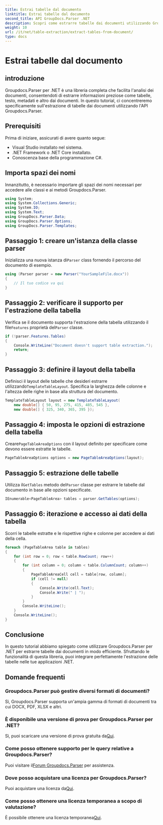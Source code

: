 ```yaml
---
title: Estrai tabelle dal documento
linktitle: Estrai tabelle dal documento
second_title: API GroupDocs.Parser .NET
description: Scopri come estrarre tabelle dai documenti utilizzando Groupdocs.Parser per .NET. Segui la guida dettagliata sull'integrazione di questa funzionalità.
weight: 10
url: /it/net/table-extraction/extract-tables-from-document/
type: docs
---
```

# Estrai tabelle dal documento

## introduzione
Groupdocs.Parser per .NET è una libreria completa che facilita l'analisi dei documenti, consentendoti di estrarre informazioni preziose come tabelle, testo, metadati e altro dai documenti. In questo tutorial, ci concentreremo specificamente sull'estrazione di tabelle dai documenti utilizzando l'API Groupdocs.Parser.
## Prerequisiti
Prima di iniziare, assicurati di avere quanto segue:
- Visual Studio installato nel sistema.
- .NET Framework o .NET Core installato.
- Conoscenza base della programmazione C#.

## Importa spazi dei nomi
Innanzitutto, è necessario importare gli spazi dei nomi necessari per accedere alle classi e ai metodi Groupdocs.Parser.
```csharp
using System;
using System.Collections.Generic;
using System.IO;
using System.Text;
using GroupDocs.Parser.Data;
using GroupDocs.Parser.Options;
using GroupDocs.Parser.Templates;
```
## Passaggio 1: creare un'istanza della classe parser
 Inizializza una nuova istanza di`Parser` class fornendo il percorso del documento di esempio.
```csharp
using (Parser parser = new Parser("YourSampleFile.docx"))
{
    // Il tuo codice va qui
}
```
## Passaggio 2: verificare il supporto per l'estrazione della tabella
 Verifica se il documento supporta l'estrazione della tabella utilizzando il file`Features` proprietà del`Parser` classe.
```csharp
if (!parser.Features.Tables)
{
    Console.WriteLine("Document doesn't support table extraction.");
    return;
}
```
## Passaggio 3: definire il layout della tabella
Definisci il layout delle tabelle che desideri estrarre utilizzando`TemplateTableLayout`. Specifica la larghezza delle colonne e l'altezza delle righe in base alla struttura del documento.
```csharp
TemplateTableLayout layout = new TemplateTableLayout(
    new double[] { 50, 95, 275, 415, 485, 545 },
    new double[] { 325, 340, 365, 395 });
```
## Passaggio 4: imposta le opzioni di estrazione della tabella
 Creare`PageTableAreaOptions` con il layout definito per specificare come devono essere estratte le tabelle.
```csharp
PageTableAreaOptions options = new PageTableAreaOptions(layout);
```
## Passaggio 5: estrazione delle tabelle
 Utilizza il`GetTables` metodo del`Parser` classe per estrarre le tabelle dal documento in base alle opzioni specificate.
```csharp
IEnumerable<PageTableArea> tables = parser.GetTables(options);
```
## Passaggio 6: iterazione e accesso ai dati della tabella
Scorri le tabelle estratte e le rispettive righe e colonne per accedere ai dati della cella.
```csharp
foreach (PageTableArea table in tables)
{
    for (int row = 0; row < table.RowCount; row++)
    {
        for (int column = 0; column < table.ColumnCount; column++)
        {
            PageTableAreaCell cell = table[row, column];
            if (cell != null)
            {
                Console.Write(cell.Text);
                Console.Write(" | ");
            }
        }
        Console.WriteLine();
    }
    Console.WriteLine();
}
```
## Conclusione
In questo tutorial abbiamo spiegato come utilizzare Groupdocs.Parser per .NET per estrarre tabelle dai documenti in modo efficiente. Sfruttando le funzionalità di questa libreria, puoi integrare perfettamente l'estrazione delle tabelle nelle tue applicazioni .NET.

## Domande frequenti
### Groupdocs.Parser può gestire diversi formati di documenti?
Sì, Groupdocs.Parser supporta un'ampia gamma di formati di documenti tra cui DOCX, PDF, XLSX e altri.
### È disponibile una versione di prova per Groupdocs.Parser per .NET?
 Sì, puoi scaricare una versione di prova gratuita da[Qui](https://releases.groupdocs.com/).
### Come posso ottenere supporto per le query relative a Groupdocs.Parser?
 Puoi visitare il[Forum Groupdocs.Parser](https://forum.groupdocs.com/c/parser/17) per assistenza.
### Dove posso acquistare una licenza per Groupdocs.Parser?
 Puoi acquistare una licenza da[Qui](https://purchase.groupdocs.com/buy).
### Come posso ottenere una licenza temporanea a scopo di valutazione?
 È possibile ottenere una licenza temporanea[Qui](https://purchase.groupdocs.com/temporary-license/).
